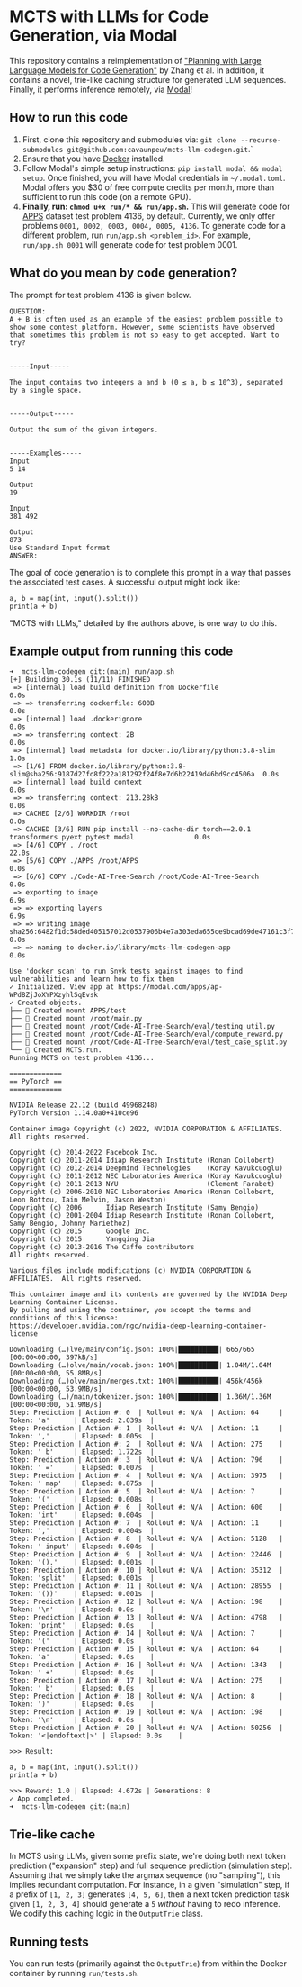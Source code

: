 # MCTS with LLMs for Code Generation, via Modal

This repository contains a reimplementation of ["Planning with Large Language Models for Code Generation"](https://arxiv.org/abs/2303.05510) by Zhang et al. In addition, it contains a novel, trie-like caching structure for generated LLM sequences. Finally, it performs inference remotely, via [Modal](https://modal.com/)!

## How to run this code

1. First, clone this repository and submodules via: `git clone --recurse-submodules git@github.com:cavaunpeu/mcts-llm-codegen.git`.`
2. Ensure that you have [Docker](https://docs.docker.com/desktop/install/mac-install/) installed.
2. Follow Modal's simple setup instructions: `pip install modal && modal setup`. Once finished, you will have Modal credentials in `~/.modal.toml`. Modal offers you $30 of free compute credits per month, more than sufficient to run this code (on a remote GPU).
3. **Finally, run: `chmod u+x run/* && run/app.sh`.** This will generate code for [APPS](https://huggingface.co/datasets/codeparrot/apps) dataset test problem 4136, by default. Currently, we only offer problems `0001, 0002, 0003, 0004, 0005, 4136`. To generate code for a different problem, run `run/app.sh <problem_id>`. For example, `run/app.sh 0001` will generate code for test problem 0001.

## What do you mean by code generation?

The prompt for test problem 4136 is given below.

```
QUESTION:
A + B is often used as an example of the easiest problem possible to show some contest platform. However, some scientists have observed
that sometimes this problem is not so easy to get accepted. Want to try?


-----Input-----

The input contains two integers a and b (0 ≤ a, b ≤ 10^3), separated by a single space.


-----Output-----

Output the sum of the given integers.


-----Examples-----
Input
5 14

Output
19

Input
381 492

Output
873
Use Standard Input format
ANSWER:
```

The goal of code generation is to complete this prompt in a way that passes the associated test cases. A successful output might look like:

```
a, b = map(int, input().split())
print(a + b)
```

"MCTS with LLMs," detailed by the authors above, is one way to do this.

## Example output from running this code

```
➜  mcts-llm-codegen git:(main) run/app.sh
[+] Building 30.1s (11/11) FINISHED
 => [internal] load build definition from Dockerfile                                                       0.0s
 => => transferring dockerfile: 600B                                                                       0.0s
 => [internal] load .dockerignore                                                                          0.0s
 => => transferring context: 2B                                                                            0.0s
 => [internal] load metadata for docker.io/library/python:3.8-slim                                         1.0s
 => [1/6] FROM docker.io/library/python:3.8-slim@sha256:9187d27fd8f222a181292f24f8e7d6b22419d46bd9cc4506a  0.0s
 => [internal] load build context                                                                          0.0s
 => => transferring context: 213.28kB                                                                      0.0s
 => CACHED [2/6] WORKDIR /root                                                                             0.0s
 => CACHED [3/6] RUN pip install --no-cache-dir torch==2.0.1 transformers pyext pytest modal               0.0s
 => [4/6] COPY . /root                                                                                    22.0s
 => [5/6] COPY ./APPS /root/APPS                                                                           0.0s
 => [6/6] COPY ./Code-AI-Tree-Search /root/Code-AI-Tree-Search                                             0.0s
 => exporting to image                                                                                     6.9s
 => => exporting layers                                                                                    6.9s
 => => writing image sha256:6482f1dc58ded405157012d0537906b4e7a303eda655ce9bcad69de47161c3f7               0.0s
 => => naming to docker.io/library/mcts-llm-codegen-app                                                    0.0s

Use 'docker scan' to run Snyk tests against images to find vulnerabilities and learn how to fix them
✓ Initialized. View app at https://modal.com/apps/ap-WPd8ZjJoXYPXzyhlSqEvsk
✓ Created objects.
├── 🔨 Created mount APPS/test
├── 🔨 Created mount /root/main.py
├── 🔨 Created mount /root/Code-AI-Tree-Search/eval/testing_util.py
├── 🔨 Created mount /root/Code-AI-Tree-Search/eval/compute_reward.py
├── 🔨 Created mount /root/Code-AI-Tree-Search/eval/test_case_split.py
└── 🔨 Created MCTS.run.
Running MCTS on test problem 4136...

=============
== PyTorch ==
=============

NVIDIA Release 22.12 (build 49968248)
PyTorch Version 1.14.0a0+410ce96

Container image Copyright (c) 2022, NVIDIA CORPORATION & AFFILIATES. All rights reserved.

Copyright (c) 2014-2022 Facebook Inc.
Copyright (c) 2011-2014 Idiap Research Institute (Ronan Collobert)
Copyright (c) 2012-2014 Deepmind Technologies    (Koray Kavukcuoglu)
Copyright (c) 2011-2012 NEC Laboratories America (Koray Kavukcuoglu)
Copyright (c) 2011-2013 NYU                      (Clement Farabet)
Copyright (c) 2006-2010 NEC Laboratories America (Ronan Collobert, Leon Bottou, Iain Melvin, Jason Weston)
Copyright (c) 2006      Idiap Research Institute (Samy Bengio)
Copyright (c) 2001-2004 Idiap Research Institute (Ronan Collobert, Samy Bengio, Johnny Mariethoz)
Copyright (c) 2015      Google Inc.
Copyright (c) 2015      Yangqing Jia
Copyright (c) 2013-2016 The Caffe contributors
All rights reserved.

Various files include modifications (c) NVIDIA CORPORATION & AFFILIATES.  All rights reserved.

This container image and its contents are governed by the NVIDIA Deep Learning Container License.
By pulling and using the container, you accept the terms and conditions of this license:
https://developer.nvidia.com/ngc/nvidia-deep-learning-container-license

Downloading (…)lve/main/config.json: 100%|██████████| 665/665 [00:00<00:00, 397kB/s]
Downloading (…)olve/main/vocab.json: 100%|██████████| 1.04M/1.04M [00:00<00:00, 55.8MB/s]
Downloading (…)olve/main/merges.txt: 100%|██████████| 456k/456k [00:00<00:00, 53.9MB/s]
Downloading (…)/main/tokenizer.json: 100%|██████████| 1.36M/1.36M [00:00<00:00, 51.9MB/s]
Step: Prediction | Action #: 0  | Rollout #: N/A  | Action: 64     | Token: 'a'      | Elapsed: 2.039s  |
Step: Prediction | Action #: 1  | Rollout #: N/A  | Action: 11     | Token: ','      | Elapsed: 0.005s  |
Step: Prediction | Action #: 2  | Rollout #: N/A  | Action: 275    | Token: ' b'     | Elapsed: 1.722s  |
Step: Prediction | Action #: 3  | Rollout #: N/A  | Action: 796    | Token: ' ='     | Elapsed: 0.007s  |
Step: Prediction | Action #: 4  | Rollout #: N/A  | Action: 3975   | Token: ' map'   | Elapsed: 0.875s  |
Step: Prediction | Action #: 5  | Rollout #: N/A  | Action: 7      | Token: '('      | Elapsed: 0.008s  |
Step: Prediction | Action #: 6  | Rollout #: N/A  | Action: 600    | Token: 'int'    | Elapsed: 0.004s  |
Step: Prediction | Action #: 7  | Rollout #: N/A  | Action: 11     | Token: ','      | Elapsed: 0.004s  |
Step: Prediction | Action #: 8  | Rollout #: N/A  | Action: 5128   | Token: ' input' | Elapsed: 0.004s  |
Step: Prediction | Action #: 9  | Rollout #: N/A  | Action: 22446  | Token: '().'    | Elapsed: 0.001s  |
Step: Prediction | Action #: 10 | Rollout #: N/A  | Action: 35312  | Token: 'split'  | Elapsed: 0.001s  |
Step: Prediction | Action #: 11 | Rollout #: N/A  | Action: 28955  | Token: '())'    | Elapsed: 0.001s  |
Step: Prediction | Action #: 12 | Rollout #: N/A  | Action: 198    | Token: '\n'     | Elapsed: 0.0s    |
Step: Prediction | Action #: 13 | Rollout #: N/A  | Action: 4798   | Token: 'print'  | Elapsed: 0.0s    |
Step: Prediction | Action #: 14 | Rollout #: N/A  | Action: 7      | Token: '('      | Elapsed: 0.0s    |
Step: Prediction | Action #: 15 | Rollout #: N/A  | Action: 64     | Token: 'a'      | Elapsed: 0.0s    |
Step: Prediction | Action #: 16 | Rollout #: N/A  | Action: 1343   | Token: ' +'     | Elapsed: 0.0s    |
Step: Prediction | Action #: 17 | Rollout #: N/A  | Action: 275    | Token: ' b'     | Elapsed: 0.0s    |
Step: Prediction | Action #: 18 | Rollout #: N/A  | Action: 8      | Token: ')'      | Elapsed: 0.0s    |
Step: Prediction | Action #: 19 | Rollout #: N/A  | Action: 198    | Token: '\n'     | Elapsed: 0.0s    |
Step: Prediction | Action #: 20 | Rollout #: N/A  | Action: 50256  | Token: '<|endoftext|>' | Elapsed: 0.0s    |

>>> Result:

a, b = map(int, input().split())
print(a + b)

>>> Reward: 1.0 | Elapsed: 4.672s | Generations: 8
✓ App completed.
➜  mcts-llm-codegen git:(main)
```

## Trie-like cache

In MCTS using LLMs, given some prefix state, we're doing both next token prediction ("expansion" step) and full sequence prediction (simulation step). Assuming that we simply take the argmax sequence (no "sampling"), this implies redundant computation. For instance, in a given "simulation" step, if a prefix of `[1, 2, 3]` generates `[4, 5, 6]`, then a next token prediction task given `[1, 2, 3, 4]` should generate a `5` *without* having to redo inference. We codify this caching logic in the `OutputTrie` class.

## Running tests

You can run tests (primarily against the `OutputTrie`) from within the Docker container by running `run/tests.sh`.